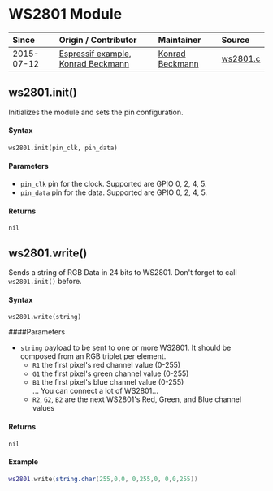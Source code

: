 # WS2801 Module
| Since  | Origin / Contributor  | Maintainer  | Source  |
| :----- | :-------------------- | :---------- | :------ |
| 2015-07-12 | [Espressif example](https://github.com/CHERTS/esp8266-devkit/blob/master/Espressif/examples/EspLightNode/user/ws2801.c), [Konrad Beckmann](https://github.com/kbeckmann) | [Konrad Beckmann](https://github.com/kbeckmann) | [ws2801.c](../../app/modules/ws2801.c)|


## ws2801.init()
Initializes the module and sets the pin configuration.

#### Syntax
`ws2801.init(pin_clk, pin_data)`

#### Parameters
- `pin_clk` pin for the clock. Supported are GPIO 0, 2, 4, 5.
- `pin_data` pin for the data. Supported are GPIO 0, 2, 4, 5.

#### Returns
`nil`

## ws2801.write()
Sends a string of RGB Data in 24 bits to WS2801. Don't forget to call `ws2801.init()` before.

#### Syntax
`ws2801.write(string)`

####Parameters
- `string` payload to be sent to one or more WS2801.
  It should be composed from an RGB triplet per element.
    - `R1` the first pixel's red channel value (0-255)
    - `G1` the first pixel's green channel value (0-255)
    - `B1` the first pixel's blue channel value (0-255)<br />
    ... You can connect a lot of WS2801...
    - `R2`, `G2`, `B2` are the next WS2801's Red, Green, and Blue channel values

#### Returns
`nil`

#### Example
```lua
ws2801.write(string.char(255,0,0, 0,255,0, 0,0,255))
```
